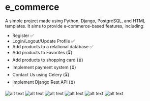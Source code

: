 # e_commerce

A simple project made using Python, Django, PostgreSQL, and HTML templates. It aims to provide e-commerce-based features, including:
- Register ✅
- Login/Logout/Update Profile ✅
- Add products to a relational database ✅
- Add products to Favorites (⏳)
- Add products to shopping card (⏳)
- Implement payment system (⏳)
- Contact Us using Celery (⏳)
- Implement Django Rest API (⏳)


![alt text](https://i.imgur.com/fqi7HBI.png)
![alt text](https://i.imgur.com/R3IPCjC.png)
![alt text](https://i.imgur.com/PjQWLFw.png)
![alt text](https://i.imgur.com/E7vWX5V.png)
![alt text](https://i.imgur.com/U1Bn7Sf.png)
![alt text](https://i.imgur.com/VipGqrc.png)
